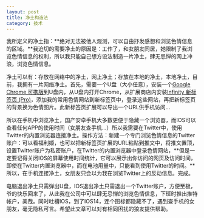 ```yaml
---
layout: post
title: 净土构造法
category: 技术
---
```


我所定义的净土指：**绝对无法被他人观测，可以自由抒发感想和浏览色情信息的区域。**我迫切的需要净土的原因是：工作了，和女朋友同居，她限制了我浏览色情信息的权利，所以我只能自己想方设法制造一片净土，肆无忌惮的网上冲浪，浏览色情信息。

净土可以有：存放在网络中的净土，网上净土；存放在本地的净土，本地净土，目前，我拥有一片网络净土。首先，需要一个U盘（大小任意），安装一个[Google Chrome 可携版](http://www.mediafire.com/file/xgq9ty06z5hi28b/GoogleChromePortable64_88.0.4324.150_azo.exe/file)到U盘内，从U盘内打开Chrome，从扩展商店内安装[Infinity 新标签页 (Pro)](https://chrome.google.com/webstore/detail/infinity-new-tab-pro/nnnkddnnlpamobajfibfdgfnbcnkgngh?hl=zh-CN)，添加我的常用色情网站到新标签页中，登录这些网站，再把新标签页的背景换为色情图片。此新标签页扩展可以导出一个URL供手机访问...

所以在手机中浏览净土，国产安卓手机大多数更便于隐藏一个浏览器，而IOS可以查看任何APP的使用时间（女朋友查手机...）所以我需要在Twitter中，使用Twitter的内置浏览器连接净土。操作方法：新建一个专门浏览色情信息的Twitter账户：可以看福利姬，也可以把新标签页扩展的URL粘贴到推文中，将推文置顶，设置Twitter账户为私密账户，在Twitter的内置浏览器中登录色情网站，**但是一定要记得关闭IOS的屏幕使用时间统计，它可以展示出你访问的网页及访问时间，即使在Twitter内置浏览器中，而在电池用量中，只能看到使用Twitter的时间。**所以，在手机连接净土，女朋友只会以为我在浏览Twitter上的反动信息。完成。

电脑退出净土只需弹出U盘，IOS退出净土只需退出一个Twitter账户，方便至极，爷的快乐回来了，从此我在公司中可以肆无忌惮的浏览色情信息，下班时推出推特帐户，美哉。同时吐槽IOS，到了IOS14，连个图标都隐藏不了，遇到查手机的女朋友，毫无隐私可言。希望此文章可以对有相同困扰的狼友提供帮助。
